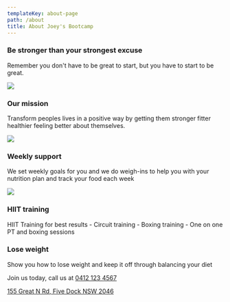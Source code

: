 ```yaml
---
templateKey: about-page
path: /about
title: About Joey's Bootcamp
---
```


### Be stronger than your strongest excuse

Remember you don't have to be great to start, but you have to start to be great.

![](/img/blog-2.jpg)

### O﻿ur mission

Transform peoples lives in a positive way by getting them stronger fitter healthier feeling better about themselves.

![](/img/blog-3.jpg)

### Weekly support

W﻿e set weekly goals for you and we do weigh-ins to help you with your nutrition plan and track your food each week

![](/img/carousel-2.jpg)

### HIIT training

HIIT Training for best results - Circuit training - Boxing training - One on one PT and boxing sessions

### Lose weight

Show you how to lose weight and keep it off through balancing your diet

Join us today, call us at [0412 123 4567](tel:04121234567)

[155 Great N Rd, Five Dock NSW 2046](https://g.page/fadisbootcampandboxingfivedock?share)
